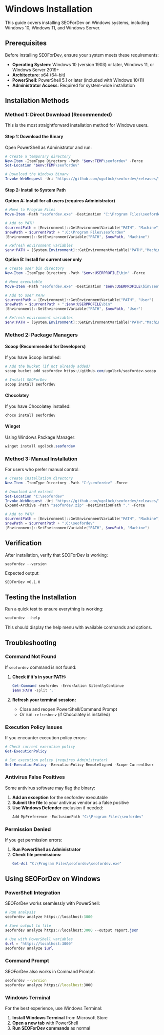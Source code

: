 # Windows Installation

This guide covers installing SEOForDev on Windows systems, including Windows 10, Windows 11, and Windows Server.

## Prerequisites

Before installing SEOForDev, ensure your system meets these requirements:

- **Operating System**: Windows 10 (version 1903) or later, Windows 11, or Windows Server 2019+
- **Architecture**: x64 (64-bit)
- **PowerShell**: PowerShell 5.1 or later (included with Windows 10/11)
- **Administrator Access**: Required for system-wide installation

## Installation Methods

### Method 1: Direct Download (Recommended)

This is the most straightforward installation method for Windows users.

#### Step 1: Download the Binary

Open PowerShell as Administrator and run:

```powershell
# Create a temporary directory
New-Item -ItemType Directory -Path "$env:TEMP\seofordev" -Force
Set-Location "$env:TEMP\seofordev"

# Download the Windows binary
Invoke-WebRequest -Uri "https://github.com/ugolbck/seofordev/releases/latest/download/seofordev-windows-x64.exe" -OutFile "seofordev.exe"
```

#### Step 2: Install to System Path

**Option A: Install for all users (requires Administrator)**
```powershell
# Move to Program Files
Move-Item -Path "seofordev.exe" -Destination "C:\Program Files\seofordev\seofordev.exe" -Force

# Add to PATH
$currentPath = [Environment]::GetEnvironmentVariable("PATH", "Machine")
$newPath = $currentPath + ";C:\Program Files\seofordev"
[Environment]::SetEnvironmentVariable("PATH", $newPath, "Machine")

# Refresh environment variables
$env:PATH = [System.Environment]::GetEnvironmentVariable("PATH","Machine") + ";" + [System.Environment]::GetEnvironmentVariable("PATH","User")
```

**Option B: Install for current user only**
```powershell
# Create user bin directory
New-Item -ItemType Directory -Path "$env:USERPROFILE\bin" -Force

# Move executable
Move-Item -Path "seofordev.exe" -Destination "$env:USERPROFILE\bin\seofordev.exe" -Force

# Add to user PATH
$currentPath = [Environment]::GetEnvironmentVariable("PATH", "User")
$newPath = $currentPath + ";$env:USERPROFILE\bin"
[Environment]::SetEnvironmentVariable("PATH", $newPath, "User")

# Refresh environment variables
$env:PATH = [System.Environment]::GetEnvironmentVariable("PATH","Machine") + ";" + [System.Environment]::GetEnvironmentVariable("PATH","User")
```

### Method 2: Package Managers

#### Scoop (Recommended for Developers)

If you have Scoop installed:

```powershell
# Add the bucket (if not already added)
scoop bucket add seofordev https://github.com/ugolbck/seofordev-scoop

# Install SEOForDev
scoop install seofordev
```

#### Chocolatey

If you have Chocolatey installed:

```powershell
choco install seofordev
```

#### Winget

Using Windows Package Manager:

```powershell
winget install ugolbck.seofordev
```

### Method 3: Manual Installation

For users who prefer manual control:

```powershell
# Create installation directory
New-Item -ItemType Directory -Path "C:\seofordev" -Force

# Download and extract
Set-Location "C:\seofordev"
Invoke-WebRequest -Uri "https://github.com/ugolbck/seofordev/releases/latest/download/seofordev-windows-x64.zip" -OutFile "seofordev.zip"
Expand-Archive -Path "seofordev.zip" -DestinationPath "." -Force

# Add to PATH
$currentPath = [Environment]::GetEnvironmentVariable("PATH", "Machine")
$newPath = $currentPath + ";C:\seofordev"
[Environment]::SetEnvironmentVariable("PATH", $newPath, "Machine")
```

## Verification

After installation, verify that SEOForDev is working:

```powershell
seofordev --version
```

Expected output:
```
SEOForDev v0.1.0
```

## Testing the Installation

Run a quick test to ensure everything is working:

```powershell
seofordev --help
```

This should display the help menu with available commands and options.

## Troubleshooting

### Command Not Found

If `seofordev` command is not found:

1. **Check if it's in your PATH:**
   ```powershell
   Get-Command seofordev -ErrorAction SilentlyContinue
   $env:PATH -split ';'
   ```

2. **Refresh your terminal session:**
   - Close and reopen PowerShell/Command Prompt
   - Or run: `refreshenv` (if Chocolatey is installed)

### Execution Policy Issues

If you encounter execution policy errors:

```powershell
# Check current execution policy
Get-ExecutionPolicy

# Set execution policy (requires Administrator)
Set-ExecutionPolicy -ExecutionPolicy RemoteSigned -Scope CurrentUser
```

### Antivirus False Positives

Some antivirus software may flag the binary:

1. **Add an exception** for the seofordev executable
2. **Submit the file** to your antivirus vendor as a false positive
3. **Use Windows Defender** exclusion if needed:
   ```powershell
   Add-MpPreference -ExclusionPath "C:\Program Files\seofordev"
   ```

### Permission Denied

If you get permission errors:

1. **Run PowerShell as Administrator**
2. **Check file permissions:**
   ```powershell
   Get-Acl "C:\Program Files\seofordev\seofordev.exe"
   ```

## Using SEOForDev on Windows

### PowerShell Integration

SEOForDev works seamlessly with PowerShell:

```powershell
# Run analysis
seofordev analyze https://localhost:3000

# Save output to file
seofordev analyze https://localhost:3000 --output report.json

# Use with PowerShell variables
$url = "https://localhost:3000"
seofordev analyze $url
```

### Command Prompt

SEOForDev also works in Command Prompt:

```cmd
seofordev --version
seofordev analyze https://localhost:3000
```

### Windows Terminal

For the best experience, use Windows Terminal:

1. **Install Windows Terminal** from Microsoft Store
2. **Open a new tab** with PowerShell
3. **Run SEOForDev commands** as normal
